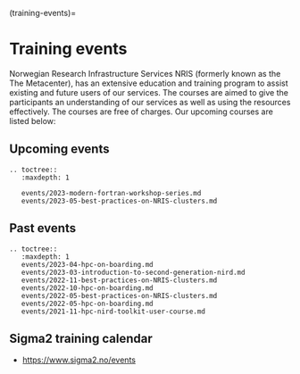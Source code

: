 (training-events)=

# Training events

Norwegian Research Infrastructure Services NRIS (formerly known as the
The Metacenter), has an extensive education and training program to assist existing
and future users of our services. The courses are aimed to give the participants
an understanding of our services as well as using the resources effectively.
The courses are free of charges. Our upcoming courses are listed below:

## Upcoming events
```{eval-rst}
.. toctree::
   :maxdepth: 1
   
   events/2023-modern-fortran-workshop-series.md
   events/2023-05-best-practices-on-NRIS-clusters.md
```

## Past events
```{eval-rst}
.. toctree::
   :maxdepth: 1
   events/2023-04-hpc-on-boarding.md   
   events/2023-03-introduction-to-second-generation-nird.md
   events/2022-11-best-practices-on-NRIS-clusters.md
   events/2022-10-hpc-on-boarding.md
   events/2022-05-best-practices-on-NRIS-clusters.md
   events/2022-05-hpc-on-boarding.md
   events/2021-11-hpc-nird-toolkit-user-course.md
```


## Sigma2 training calendar

- <https://www.sigma2.no/events>
